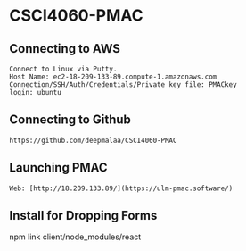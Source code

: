 # CSCI4060-PMAC
## Connecting to AWS
    Connect to Linux via Putty. 
    Host Name: ec2-18-209-133-89.compute-1.amazonaws.com
    Connection/SSH/Auth/Credentials/Private key file: PMACkey
    login: ubuntu 
## Connecting to Github
    https://github.com/deepmalaa/CSCI4060-PMAC
## Launching PMAC
    Web: [http://18.209.133.89/](https://ulm-pmac.software/)
## Install for Dropping Forms
npm link client/node_modules/react
